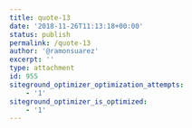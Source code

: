 ```yaml
---
title: quote-13
date: '2018-11-26T11:13:18+00:00'
status: publish
permalink: /quote-13
author: '@ramonsuarez'
excerpt: ''
type: attachment
id: 955
siteground_optimizer_optimization_attempts:
    - '1'
siteground_optimizer_is_optimized:
    - '1'
---
```

<!DOCTYPE html PUBLIC "-//W3C//DTD HTML 4.0 Transitional//EN" "http://www.w3.org/TR/REC-html40/loose.dtd">
<?xml encoding="UTF-8">
